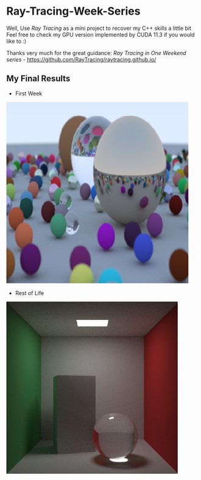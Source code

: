 # Ray-Tracing-Week-Series
Well, Use *Ray Tracing* as a mini project to recover my C++ skills a little bit
Feel free to check my GPU version implemented by CUDA 11.3 if you would like to :) 

Thanks very much for the great guidance: *Ray Tracing in One Weekend series* - https://github.com/RayTracing/raytracing.github.io/

## My Final Results

- First Week

![img](/Results/image_final_1.png)

- Rest of Life

![img](/Results/image_final_3.png)
